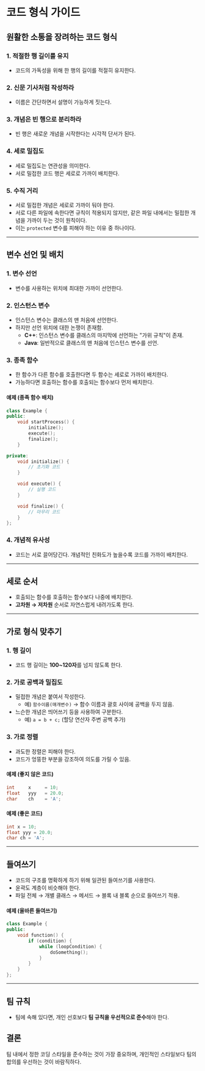 # 코드 형식 가이드

## 원활한 소통을 장려하는 코드 형식

### 1. 적절한 행 길이를 유지
- 코드의 가독성을 위해 한 행의 길이를 적절히 유지한다.

### 2. 신문 기사처럼 작성하라
- 이름은 간단하면서 설명이 가능하게 짓는다.

### 3. 개념은 빈 행으로 분리하라
- 빈 행은 새로운 개념을 시작한다는 시각적 단서가 된다.

### 4. 세로 밀집도
- 세로 밀집도는 연관성을 의미한다.
- 서로 밀접한 코드 행은 세로로 가까이 배치한다.

### 5. 수직 거리
- 서로 밀접한 개념은 세로로 가까이 둬야 한다.
- 서로 다른 파일에 속한다면 규칙이 적용되지 않지만, 같은 파일 내에서는 밀접한 개념을 가까이 두는 것이 원칙이다.
- 이는 `protected` 변수를 피해야 하는 이유 중 하나이다.

---

## 변수 선언 및 배치

### 1. 변수 선언
- 변수를 사용하는 위치에 최대한 가까이 선언한다.

### 2. 인스턴스 변수
- 인스턴스 변수는 클래스의 맨 처음에 선언한다.
- 하지만 선언 위치에 대한 논쟁이 존재함.
  - **C++**: 인스턴스 변수를 클래스의 마지막에 선언하는 "가위 규칙"이 존재.
  - **Java**: 일반적으로 클래스의 맨 처음에 인스턴스 변수를 선언.

### 3. 종족 함수
- 한 함수가 다른 함수를 호출한다면 두 함수는 세로로 가까이 배치한다.
- 가능하다면 호출하는 함수를 호출되는 함수보다 먼저 배치한다.

#### 예제 (종족 함수 배치)
```cpp
class Example {
public:
    void startProcess() {
        initialize();
        execute();
        finalize();
    }

private:
    void initialize() {
        // 초기화 코드
    }

    void execute() {
        // 실행 코드
    }

    void finalize() {
        // 마무리 코드
    }
};
```

### 4. 개념적 유사성
- 코드는 서로 끌어당긴다. 개념적인 친화도가 높을수록 코드를 가까이 배치한다.

---

## 세로 순서
- 호출되는 함수를 호출하는 함수보다 나중에 배치한다.
- **고차원 → 저차원** 순서로 자연스럽게 내려가도록 한다.

---

## 가로 형식 맞추기

### 1. 행 길이
- 코드 행 길이는 **100~120자**를 넘지 않도록 한다.

### 2. 가로 공백과 밀집도
- 밀접한 개념은 붙여서 작성한다.
  - 예) `함수이름(매개변수)` → 함수 이름과 괄호 사이에 공백을 두지 않음.
- 느슨한 개념은 띄어쓰기 등을 사용하여 구분한다.
  - 예) `a = b + c;` (할당 연산자 주변 공백 추가)

### 3. 가로 정렬
- 과도한 정렬은 피해야 한다.
- 코드가 엉뚱한 부분을 강조하여 의도를 가릴 수 있음.

#### 예제 (좋지 않은 코드)
```cpp
int     x     = 10;
float   yyy   = 20.0;
char    ch    = 'A';
```
#### 예제 (좋은 코드)
```cpp
int x = 10;
float yyy = 20.0;
char ch = 'A';
```

---

## 들여쓰기
- 코드의 구조를 명확하게 하기 위해 일관된 들여쓰기를 사용한다.
- 윤곽도 계층이 비슷해야 한다.
- 파일 전체 → 개별 클래스 → 메서드 → 블록 내 블록 순으로 들여쓰기 적용.

#### 예제 (올바른 들여쓰기)
```cpp
class Example {
public:
    void function() {
        if (condition) {
            while (loopCondition) {
                doSomething();
            }
        }
    }
};
```

---

## 팀 규칙
- 팀에 속해 있다면, 개인 선호보다 **팀 규칙을 우선적으로 준수**해야 한다.


## 결론
팀 내에서 정한 코딩 스타일을 준수하는 것이 가장 중요하며, 개인적인 스타일보다 팀의 합의를 우선하는 것이 바람직하다. 